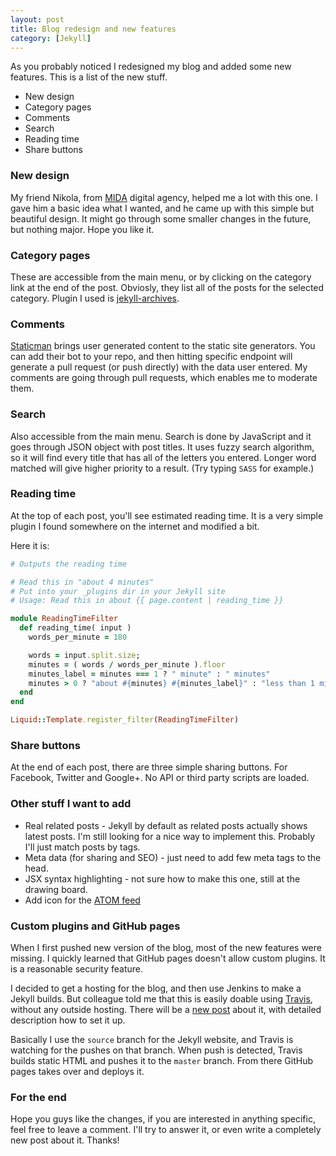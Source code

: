 ```yaml
---
layout: post
title: Blog redesign and new features
category: [Jekyll]
---
```


As you probably noticed I redesigned my blog and added some new features.
This is a list of the new stuff.

* New design
* Category pages
* Comments
* Search
* Reading time
* Share buttons

<!--more-->

### New design

My friend Nikola, from [MIDA](http://mida.rs) digital agency, helped me a lot with this one.
I gave him a basic idea what I wanted, and he came up with this simple but beautiful design.
It might go through some smaller changes in the future, but nothing major.
Hope you like it.

### Category pages

These are accessible from the main menu, or by clicking on the category link at the end of the post.
Obviosly, they list all of the posts for the selected category.
Plugin I used is [jekyll-archives](https://github.com/jekyll/jekyll-archives).

### Comments

[Staticman](https://staticman.net/) brings user generated content to the static site generators.
You can add their bot to your repo, and then hitting specific endpoint will
generate a pull request (or push directly) with the data user entered.
My comments are going through pull requests, which enables me to moderate them.

### Search

Also accessible from the main menu. Search is done by JavaScript and it
goes through JSON object with post titles.
It uses fuzzy search algorithm, so it will find every title
that has all of the letters you entered.
Longer word matched will give higher priority to a result.
(Try typing `SASS` for example.)


### Reading time

At the top of each post, you'll see estimated reading time.
It is a very simple plugin I found somewhere on the internet and modified a bit.

Here it is:

```ruby
# Outputs the reading time

# Read this in "about 4 minutes"
# Put into your _plugins dir in your Jekyll site
# Usage: Read this in about {{ page.content | reading_time }}

module ReadingTimeFilter
  def reading_time( input )
    words_per_minute = 180

    words = input.split.size;
    minutes = ( words / words_per_minute ).floor
    minutes_label = minutes === 1 ? " minute" : " minutes"
    minutes > 0 ? "about #{minutes} #{minutes_label}" : "less than 1 minute"
  end
end

Liquid::Template.register_filter(ReadingTimeFilter)
```

### Share buttons

At the end of each post, there are three simple sharing buttons.
For Facebook, Twitter and Google+. No API or third party scripts are loaded.

### Other stuff I want to add

* Real related posts - Jekyll by default as related posts actually shows latest posts.
I'm still looking for a nice way to implement this.
Probably I'll just match posts by tags.
* Meta data (for sharing and SEO) - just need to add few meta tags to the head.
* JSX syntax highlighting - not sure how to make this one, still at the drawing board.
* Add icon for the [ATOM feed](/atom.xml)

### Custom plugins and GitHub pages

When I first pushed new version of the blog, most of the new features were missing.
I quickly learned that GitHub pages doesn't allow custom plugins.
It is a reasonable security feature.

I decided to get a hosting for the blog, and then use Jenkins to make a Jekyll builds.
But colleague told me that this is easily doable using [Travis](https://travis-ci.org/),
without any outside hosting.
There will be a [new post](/travis-jekyll-and-github-pages/) about it, with detailed description how to set it up.

Basically I use the `source` branch for the Jekyll website, and Travis is watching for the pushes on that branch.
When push is detected, Travis builds static HTML and pushes it to the `master` branch.
From there GitHub pages takes over and deploys it.

### For the end

Hope you guys like the changes, if you are interested in anything specific, feel free to leave a comment.
I'll try to answer it, or even write a completely new post about it. Thanks!
